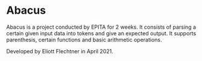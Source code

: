 # Abacus
Abacus is a project conducted by EPITA for 2 weeks. It consists of parsing a certain given input data into tokens and give an expected output. It supports parenthesis, certain functions and basic arithmetic operations.

Developed by Eliott Flechtner in April 2021.

